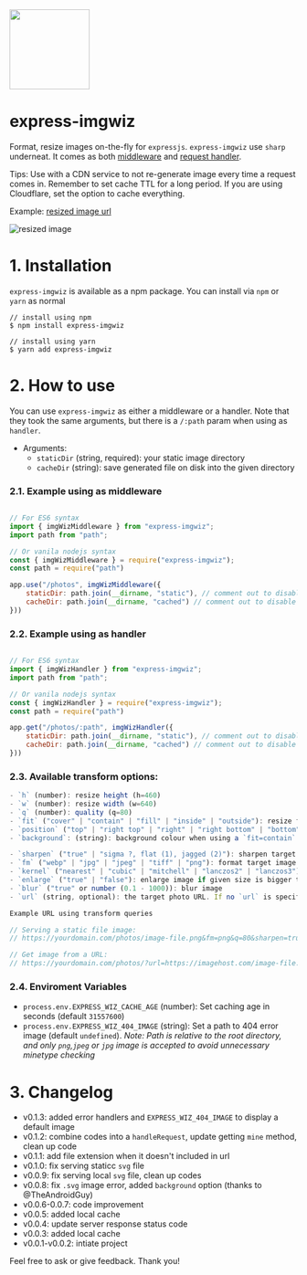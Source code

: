 <img src="imgwiz.svg" height="140"/>

# express-imgwiz

Format, resize images on-the-fly for `expressjs`. `express-imgwiz` use `sharp` underneat. It comes as both [middleware](#use-as-a-middleware-serve-static-files) and [request handler](#use-as-a-handler-serve-photos-from-urls).

Tips: Use with a CDN service to not re-generate image every time a request comes in. Remember to set cache TTL for a long period. If you are using Cloudflare, set the option to cache everything.

Example: [resized image url](https://wiz.saltar.co/photos/?url=https://i.imgur.com/MBDUWNw.jpg&sharpen=true&fm=png&h=100)

![resized image](https://wiz.saltar.co/photos/?url=https://i.imgur.com/MBDUWNw.jpg&sharpen=true&fm=png&h=100)


# 1. Installation

`express-imgwiz` is available as a npm package. You can install via `npm` or `yarn` as normal

```ssh
// install using npm
$ npm install express-imgwiz

// install using yarn
$ yarn add express-imgwiz
```

# 2. How to use

You can use `express-imgwiz` as either a middleware or a handler. Note that they took the same arguments, but there is a `/:path` param when using as `handler`.

- Arguments:
    - `staticDir` (string, required): your static image directory 
    - `cacheDir` (string): save generated file on disk into the given directory

### 2.1. Example using as middleware

```js

// For ES6 syntax
import { imgWizMiddleware } from "express-imgwiz";
import path from "path";

// Or vanila nodejs syntax
const { imgWizMiddleware } = require("express-imgwiz");
const path = require("path")

app.use("/photos", imgWizMiddleware({ 
    staticDir: path.join(__dirname, "static"), // comment out to disable serving static files
    cacheDir: path.join(__dirname, "cached") // comment out to disable local caching
}))
```

### 2.2. Example using as handler

```js

// For ES6 syntax
import { imgWizHandler } from "express-imgwiz";
import path from "path";

// Or vanila nodejs syntax
const { imgWizHandler } = require("express-imgwiz");
const path = require("path")

app.get("/photos/:path", imgWizHandler({ 
    staticDir: path.join(__dirname, "static"), // comment out to disable serving static files
    cacheDir: path.join(__dirname, "cached") // comment out to disable local caching
}))
```

### 2.3. Available transform options:

```js
- `h` (number): resize height (h=460)
- `w` (number): resize width (w=640)
- `q` (number): quality (q=80)
- `fit` ("cover" | "contain" | "fill" | "inside" | "outside"): resize fit
- `position` ("top" | "right top" | "right" | "right bottom" | "bottom" | "bottom left" | "left top"): resize position
- `background`: (string): background colour when using a `fit=contain` (background=blue, background=#ffffff, background=(139,195,74,0.4))

- `sharpen` ("true" | "sigma ?, flat (1), jagged (2)"): sharpen target image (sharpen=true, [view more about sharpen](https://sharp.pixelplumbing.com/en/stable/api-operation/#sharpen))
- `fm` ("webp" | "jpg" | "jpeg" | "tiff" | "png"): format target image
- `kernel` ("nearest" | "cubic" | "mitchell" | "lanczos2" | "lanczos3"): image kernel option
- `enlarge` ("true" | "false"): enlarge image if given size is bigger than actual size
- `blur` ("true" or number (0.1 - 1000)): blur image
- `url` (string, optional): the target photo URL. If no `url` is specify, the library will look up on `staticDir` if enabled. Note: Use `encodeURIComponent` if `url` has query, otherwise it will fail. For example: `encodeURIComponent("https://host.com/photo.png?quey=value")`
```

```js
Example URL using transform queries

// Serving a static file image: 
// https://yourdomain.com/photos/image-file.png&fm=png&q=80&sharpen=true

// Get image from a URL: 
// https://yourdomain.com/photos/?url=https://imagehost.com/image-file.png&fm=png&q=80&sharpen=true
```

### 2.4. Enviroment Variables

- `process.env.EXPRESS_WIZ_CACHE_AGE` (number): Set caching age in seconds (default `31557600`)
- `process.env.EXPRESS_WIZ_404_IMAGE` (string): Set a path to 404 error image (default `undefined`). _Note: Path is relative to the root directory, and only `png`,`jpeg` or `jpg` image is accepted to avoid unnecessary minetype checking_

# 3. Changelog

- v0.1.3: added error handlers and `EXPRESS_WIZ_404_IMAGE` to display a default image 
- v0.1.2: combine codes into a `handleRequest`, update getting `mine` method, clean up code
- v0.1.1: add file extension when it doesn't included in url
- v0.1.0: fix serving staticc `svg` file
- v0.0.9: fix serving local `svg` file, clean up codes
- v0.0.8: fix `.svg` image error, added `background` option (thanks to @TheAndroidGuy)
- v0.0.6-0.0.7: code improvement
- v0.0.5: added local cache
- v0.0.4: update server response status code
- v0.0.3: added local cache
- v0.0.1-v0.0.2: intiate project

Feel free to ask or give feedback. Thank you!